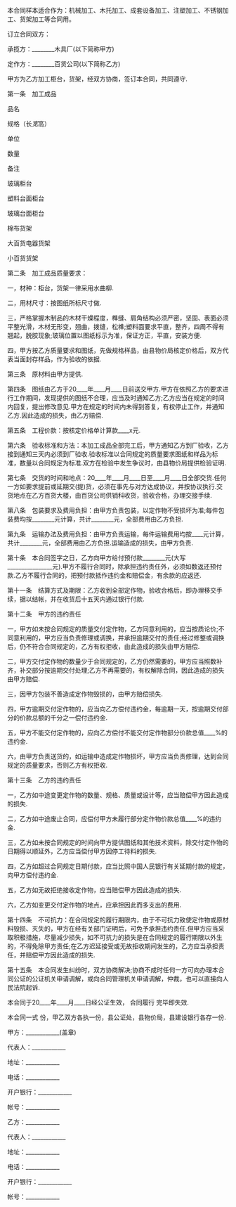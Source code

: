 
 


本合同样本适合作为：机械加工、木托加工、成套设备加工、注塑加工、不锈钢加工、货架加工等合同用。


订立合同双方：


承揽方：________木具厂(以下简称甲方)


定作方：________百货公司(以下简称乙方)


甲方为乙方加工柜台，货架，经双方协商，签订本合同，共同遵守.


第一条　加工成品



 

  

   
品名


   
规格（长*宽*高）


   
单位


   
数量


   
备注


  

  

   
玻璃柜台


   



   



   



   



  

  

   
塑料台面柜台


   



   



   



   



  

  

   
玻璃台面柜台


   



   



   



   



  

  

   
棉布货架


   



   



   



   



  

  

   
大百货电器货架


   



   



   



   



  

  

   
小百货货架


   



   



   



   



  

 




第二条　加工成品质量要求：


一，材种：柜台，货架一律采用水曲柳.


二，用材尺寸：按图纸所标尺寸做.


三，严格掌握木制品的木材干燥程度，榫缝、肩角结构必须严密，坚固、表面必须平整光滑，木材无形变，翘曲，拨缝，松榫;塑料面要求平直，整齐，四周不得有翘起，脱胶现象;玻璃位置以图纸标示为准，保证方正，平直，安装方便.


四，甲方按乙方质量要求和图纸，先做规格样品，由县物价局核定价格后，双方代表当面封存样品，作为验收的依据.


第三条　原材料由甲方提供.


第四条　图纸由乙方于20____年____月____日前送交甲方.甲方在依照乙方的要求进行工作期间，发现提供的图纸不合理，应当及时通知乙方;乙方应当在规定的时间内回复，提出修改意见.甲方在规定的时间内未得到答复，有权停止工作，并通知乙方.因此造成的损失，由乙方赔偿.


第五条　工程价款：按核定价格单计算款____x元.


第六条　验收标准和方法：本加工成品全部完工后，甲方通知乙方到厂验收，乙方接到通知三天内必须到厂验收.验收标准以合同规定的质量要求图纸和样品为标准，数量以合同规定为标准.双方在检验中发生争议时，由县物价局提供检验证明.


第七条　交货的时间和地点：20____年____月____日至____月____日全部交货.任何一方如要求提前或延期交(提)货，必须在事先与对方达成协议，并按协议执行.交货地点在乙方百货大楼，由百货公司供销科收货，验收合格，办理交接手续.


第八条　包装要求及费用负担：由甲方负责包装，以定作物不受损坏为准;每件包装费均按________元计算，共计________元，全部费用由乙方负担.


第九条　运输办法及费用负担：由甲方负责运输，每件运输费用均按____元计算，共计________元，全部费用由乙方负担.运输造成的损失，由甲方负责.


第十条　本合同签字之日，乙方向甲方给付预付款________元(大写________________元).甲方不履行合同时，除承担违约责任外，必须如数返还预付款.乙方不履行合同的，把预付款抵作违约金和赔偿金，有余款的应返还.


第十一条　结算方式及期限：乙方收到全部定作物，验收合格后，即办理移交手续，据以结帐，并在收货后十五天内通过银行付款.


第十二条　甲方的违约责任


一，甲方如未按合同规定的质量交付定作物，乙方同意利用的，应当按质论价;不同意利用的，甲方应当负责修理或调换，并承担逾期交付的责任;经过修整或调换后，仍不符合合同规定的，乙方有权拒收，由此造成的损失由甲方赔偿.


二，甲方交付定作物的数量少于合同规定的，乙方仍然需要的，甲方应当照数补齐，补交部分按逾期交付处理;乙方不再需要的，有权解除合同，因此造成的损失由甲方赔偿.


三，因甲方包装不善造成定作物毁损的，由甲方赔偿损失.


四，甲方逾期交付定作物的，应当向乙方偿付违约金，每逾期一天，按逾期交付部分的价款总额的千分之一偿付违约金.


五，甲方不能交付定作物的，应向乙方偿付不能交付定作物部分价款总值____%的违约金.


六，由甲方负责送货的，如运输中造成定作物损坏，甲方应当负责修理，达到合同规定的质量要求，否则乙方有权拒收.


第十三条　乙方的违约责任


一，乙方如中途变更定作物的数量、规格、质量或设计等，应当赔偿甲方因此造成的损失.


二，乙方如中途废止合同，应偿付甲方未履行部分定作物价款总值____%的违约金.


三，乙方如未按合同规定的时间向甲方提供图纸和其他技术资料，除交付定作物的日期得以顺延外，乙方应当偿付甲方因停工待料的损失.


四，乙方如超过合同规定日期付款，应当比照中国人民银行有关延期付款的规定，向甲方偿付违约金.


五，乙方如无故拒绝接收定作物，应当赔偿甲方因此造成的损失.


六，乙方如变更交付定作物的地点，应承担因此而多支出的费用.


第十四条　不可抗力：在合同规定的履行期限内，由于不可抗力致使定作物或原材料毁损、灭失的，甲方在经有关部门证明后，可免予承担违约责任.但甲方应当采取积极措施，尽量减少损失，如不可抗力的损失是在合同规定的履行期限以外生的，不得免除甲方责任;在乙方迟延接受或无故拒收期间发生的，乙方应当承担责任，并赔偿甲方因此造成的损失.


第十五条　本合同发生纠纷时，双方协商解决;协商不成时任何一方可向办理本合同公证的公证机关申请调解，或向合同管理机关申请调解，仲裁，也可以直接向人民法院起诉.


本合同于20____年____月____日经公证生效，
合同履行
完毕即失效.


本合同一式 份，甲乙双方各执一份，县公证处，县物价局，县建设银行各存一份.


甲方：____________(盖章)


代表人：____________


地址：____________


电话：____________


开户银行：____________


帐号：____________


乙方：____________


代表人：____________


地址：____________


电话：____________


开户银行：____________


帐号：____________
 


 

 
 
 
 
 
  


  
 

  


  


  
 
 
 
 

